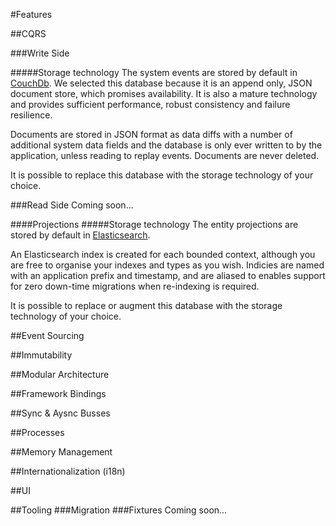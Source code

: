 #Features

##CQRS

###Write Side

#####Storage technology
The system events are stored by default in [CouchDb][1]. We selected this database because it is an append only, JSON document store, which promises availability. It is also a mature technology and provides sufficient performance, robust consistency and failure resilience.

Documents are stored in JSON format as data diffs with a number of additional system data fields and the database is only ever written to by the application, unless reading to replay events. Documents are never deleted.

It is possible to replace this database with the storage technology of your choice.

###Read Side
Coming soon...

####Projections
#####Storage technology
The entity projections are stored by default in [Elasticsearch][2]. 

An Elasticsearch index is created for each bounded context, although you are free to organise your indexes and types as you wish. Indicies are named with an application prefix and timestamp, and are aliased to enables support for zero down-time migrations when re-indexing is required.

It is possible to replace or augment this database with the storage technology of your choice.

##Event Sourcing

##Immutability

##Modular Architecture

##Framework Bindings

##Sync & Aysnc Busses

##Processes

##Memory Management

##Internationalization (i18n)

##UI

##Tooling
###Migration
###Fixtures
Coming soon...

[1]: http://couchdb.apache.org/
[2]: https://www.elastic.co/products/elasticsearch
